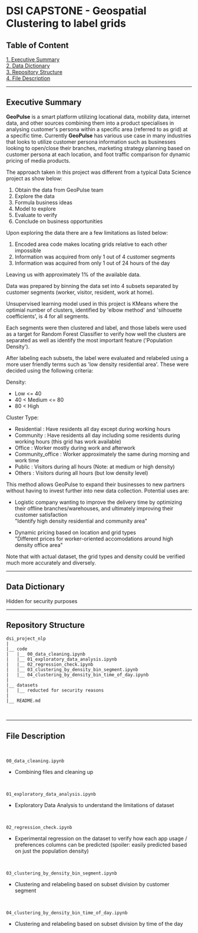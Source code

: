 # DSI CAPSTONE - Geospatial Clustering to label grids

## Table of Content
[1. Executive Summary](#Executive-Summary) <br>
[2. Data Dictionary](#Data-Dictionary) <br>
[3. Repository Structure](#Repository-Structure) <br>
[4. File Description](#File-Description)

---

## Executive Summary

**GeoPulse** is a smart platform utilizing locational data, mobility data, internet data, and other sources combining them into a product specialises in analysing customer's persona within a specific area (referred to as grid) at a specific time. Currently **GeoPulse** has various use case in many industries that looks to utilize customer persona information such as businesses looking to open/close their branches, marketing strategy planning based on customer persona at each location, and foot traffic comparison for dynamic pricing of media products.

The approach taken in this project was different from a typical Data Science project as show below: <br>

1. Obtain the data from GeoPulse team
2. Explore the data
3. Formula business ideas
4. Model to explore
5. Evaluate to verify
6. Conclude on business opportunities

Upon exploring the data there are a few limitations as listed below: <br>
1. Encoded area code makes locating grids relative to each other impossible
2. Information was acquired from only 1 out of 4 customer segments
3. Information was acquired from only 1 out of 24 hours of the day

Leaving us with approximately 1% of the available data. 

Data was prepared by binning the data set into 4 subsets separated by customer segments (worker, visitor, resident, work at home).

Unsupervised learning model used in this project is KMeans where the optimial number of clusters, identified by 'elbow method' and 'silhouette coefficients', is 4 for all segments.

Each segments were then clustered and label, and those labels were used as a target for Random Forest Classifier to verify how well the clusters are separated as well as identify the most important feature ('Population Density').

After labeling each subsets, the label were evaluated and relabeled using a more user friendly terms such as 'low density residential area'. These were decided using the following criteria: <br>

Density: <br>

- Low <= 40
- 40 < Medium <= 80
- 80 < High

Cluster Type: <br>

- Residential : Have residents all day except during working hours
- Community : Have residents all day including some residents during working hours (this grid has work available)
- Office : Worker mostly during work and afterwork
- Community_office : Worker approximately the same during morning and work time
- Public : Visitors during all hours (Note: at medium or high density)
- Others : Visitors during all hours (but low density level)

This method allows GeoPulse to expand their businesses to new partners without having to invest further into new data collection. Potential uses are: <br>
- Logistic company wanting to improve the delivery time by optimizing their offline branches/warehouses, and ultimately improving their customer satisfaction <br>
"Identify high density residential and community area"

- Dynamic pricing based on location and grid types <br>
"Different prices for worker-oriented accomodations around high density office area"

Note that with actual dataset, the grid types and density could be verified much more accurately and diversely.

---

## Data Dictionary

Hidden for security purposes

---

## Repository Structure 
```
dsi_project_nlp
|
|__ code
|   |__ 00_data_cleaning.ipynb  
|   |__ 01_exploratory_data_analysis.ipynb
|   |__ 02_regression_check.ipynb
|   |__ 03_clustering_by_density_bin_segment.ipynb
|   |__ 04_clustering_by_density_bin_time_of_day.ipynb 
|  
|__ datasets
|   |__ reducted for security reasons
|
|__ README.md

```
<br>

---

## File Description
<br>

    00_data_cleaning.ipynb
- Combining files and cleaning up

<br>

    01_exploratory_data_analysis.ipynb
- Exploratory Data Analysis to understand the limitations of dataset

<br>

    02_regression_check.ipynb

- Experimental regression on the dataset to verify how each app usage / preferences columns can be predicted (spoiler: easily predicted based on just the population density)

<br>

    03_clustering_by_density_bin_segment.ipynb
- Clustering and relabeling based on subset division by customer segment

<br>

    04_clustering_by_density_bin_time_of_day.ipynb

- Clustering and relabeling based on subset division by time of the day